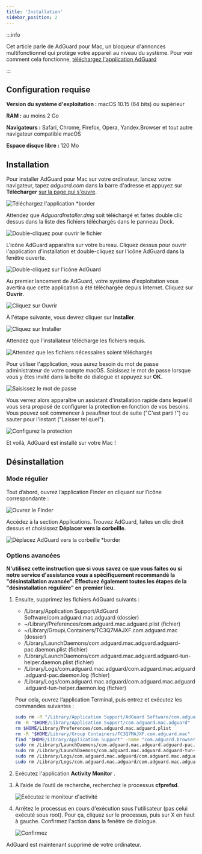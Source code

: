 ```yaml
---
title: 'Installation'
sidebar_position: 2
---
```


:::info

Cet article parle de AdGuard pour Mac, un bloqueur d'annonces multifonctionnel qui protège votre appareil au niveau du système. Pour voir comment cela fonctionne, [téléchargez l'application AdGuard](https://agrd.io/download-kb-adblock)

:::

## Configuration requise

**Version du système d'exploitation :** macOS 10.15 (64 bits) ou supérieur

**RAM :** au moins 2 Go

**Navigateurs :** Safari, Chrome, Firefox, Opera, Yandex.Browser et tout autre navigateur compatible macOS

**Espace disque libre :** 120 Mo

## Installation

Pour installer AdGuard pour Mac sur votre ordinateur, lancez votre navigateur, tapez *adguard.com* dans la barre d'adresse et appuyez sur **Télécharger** [sur la page qui s'ouvre](https://adguard.com/download.html?auto=1).

![Téléchargez l'application *border](https://cdn.adtidy.org/content/kb/ad_blocker/mac/1.jpg)

Attendez que *AdguardInstaller.dmg* soit téléchargé et faites double clic dessus dans la liste des fichiers téléchargés dans le panneau Dock.

![Double-cliquez pour ouvrir le fichier](https://cdn.adtidy.org/content/kb/ad_blocker/mac/installation_open_the_file.jpg)

L'icône AdGuard apparaîtra sur votre bureau. Cliquez dessus pour ouvrir l'application d'installation et double-cliquez sur l'icône AdGuard dans la fenêtre ouverte.

![Double-cliquez sur l'icône AdGuard](https://cdn.adtidy.org/content/kb/ad_blocker/mac/3.jpg)

Au premier lancement de AdGuard, votre système d'exploitation vous avertira que cette application a été téléchargée depuis Internet. Cliquez sur **Ouvrir**.

![Cliquez sur Ouvrir](https://cdn.adtidy.org/content/kb/ad_blocker/mac/4.jpg)

À l'étape suivante, vous devrez cliquer sur **Installer**.

![Cliquez sur Installer](https://cdn.adtidy.org/public/Adguard/kb/installation/Mac/en/5.png)

Attendez que l’installateur télécharge les fichiers requis.

![Attendez que les fichiers nécessaires soient téléchargés](https://cdn.adtidy.org/content/kb/ad_blocker/mac/6.jpg)

Pour utiliser l'application, vous aurez besoin du mot de passe administrateur de votre compte macOS. Saisissez le mot de passe lorsque vous y êtes invité dans la boîte de dialogue et appuyez sur **OK**.

![Saisissez le mot de passe](https://cdn.adtidy.org/content/kb/ad_blocker/mac/7.jpg)

Vous verrez alors apparaître un assistant d'installation rapide dans lequel il vous sera proposé de configurer la protection en fonction de vos besoins. Vous pouvez soit commencer à peaufiner tout de suite ("C'est parti !") ou sauter pour l'instant ("Laisser tel quel").

![Configurez la protection](https://cdn.adtidy.org/content/kb/ad_blocker/mac/installation-wizard.jpg)

Et voilà, AdGuard est installé sur votre Mac !

## Désinstallation

### Mode régulier

Tout d’abord, ouvrez l’application Finder en cliquant sur l’icône correspondante :

![Ouvrez le Finder](https://cdn.adtidy.org/public/Adguard/En/Articles/howtodelete/finder.png)

Accédez à la section Applications. Trouvez AdGuard, faites un clic droit dessus et choisissez **Déplacer vers la corbeille**.

![Déplacez AdGuard vers la corbeille *border](https://cdn.adtidy.org/content/kb/ad_blocker/mac/11.jpg)

### Options avancées

**N'utilisez cette instruction que si vous savez ce que vous faites ou si notre service d'assistance vous a spécifiquement recommandé la "désinstallation avancée". Effectuez également toutes les étapes de la "désinstallation régulière" en premier lieu.**

1. Ensuite, supprimez les fichiers AdGuard suivants :
    - /Library/Application Support/AdGuard Software/com.adguard.mac.adguard (dossier)
    - ~/Library/Preferences/com.adguard.mac.adguard.plist (fichier)
    - ~/Library/Group\ Containers/TC3Q7MAJXF.com.adguard.mac (dossier)
    - /Library/LaunchDaemons/com.adguard.mac.adguard.adguard-pac.daemon.plist (fichier)
    - /Library/LaunchDaemons/com.adguard.mac.adguard.adguard-tun-helper.daemon.plist (fichier)
    - /Library/Logs/com.adguard.mac.adguard/com.adguard.mac.adguard.adguard-pac.daemon.log (fichier)
    - /Library/Logs/com.adguard.mac.adguard/com.adguard.mac.adguard.adguard-tun-helper.daemon.log (fichier)

    Pour cela, ouvrez l’application Terminal, puis entrez et exécutez les commandes suivantes :

    ```bash
    sudo rm -R "/Library/Application Support/AdGuard Software/com.adguard.mac.adguard"
    rm -R "$HOME/Library/Application Support/com.adguard.mac.adguard"
    rm $HOME/Library/Preferences/com.adguard.mac.adguard.plist
    rm -R "$HOME/Library/Group Containers/TC3Q7MAJXF.com.adguard.mac"
    find "$HOME/Library/Application Support" -name "com.adguard.browser_extension_host.nm.json" -delete
    sudo rm /Library/LaunchDaemons/com.adguard.mac.adguard.adguard-pac.daemon.plist
    sudo rm /Library/LaunchDaemons/com.adguard.mac.adguard.adguard-tun-helper.daemon.plist
    sudo rm /Library/Logs/com.adguard.mac.adguard/com.adguard.mac.adguard.adguard-pac.daemon.log
    sudo rm /Library/Logs/com.adguard.mac.adguard/com.adguard.mac.adguard.adguard-tun-helper.daemon.log
    ```

1. Exécutez l'application **Activity Monitor** .
1. À l’aide de l’outil de recherche, recherchez le processus **cfprefsd**.

    ![Exécutez le moniteur d'activité](https://cdn.adtidy.org/content/kb/ad_blocker/mac/22.jpg)

1. Arrêtez le processus en cours d'exécution sous l'utilisateur (pas celui exécuté sous root). Pour ça, cliquez sur le processus, puis sur X en haut à gauche. Confirmez l'action dans la fenêtre de dialogue.

    ![Confirmez](https://cdn.adtidy.org/content/kb/ad_blocker/mac/33.jpg)

AdGuard est maintenant supprimé de votre ordinateur.
